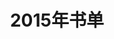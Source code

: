 ---
layout: book
title: 2015年书单
category: 伪禅
keywords: 
tags: 未完成
books: 
    - title: 超神建模师
      status: 已读
      author: 零下九十度
      publisher: 起点
      publishtime: 2015-04-20
      language: 中文
      link: http://www.qidian.com/Book/3045109.aspx
      cover: http://i3.tietuku.com/58ed2660703210f6s.jpg
      description:
    - title: Haskell趣学指南
      status: 未读
      author: Miran Lipovaca(斯洛文尼亚) / 李亚舟 宋方睿 (译)
      publisher: 人民邮电出版社
      publishtime: 2014-1
      language: 中文
      link: http://book.douban.com/subject/25803388/
      cover: http://img3.douban.com/lpic/s27192942.jpg
      description: 
    - title: Android安全攻防权威指南
      status: 未读
      author: Joshua J. Drake(美) / Pau Oliva Fora(西) / Zach Lanier(美) / Collin Mulliner(美) / Stephen A. Ridley(美) / Georg Wincherski (德)
      publisher: 人民邮电出版社
      publishtime: 2015-3
      language: 中文
      link: http://book.douban.com/subject/26348151/
      cover: http://img4.douban.com/lpic/s28030419.jpg
      description:
    - title: 股票大作手操盘术
      status: 在读
      author: 杰西·利弗莫尔 / 丁圣元(译)
      publisher: 人民邮电出版社
      publishtime: 2012-10
      language: 中文
      link: http://book.douban.com/subject/19952930/
      cover: http://img4.douban.com/lpic/s26678847.jpg
      description:
---